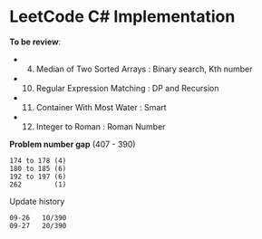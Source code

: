 LeetCode C# Implementation
=====================================

**To be review**:
- 004. Median of Two Sorted Arrays : Binary search, Kth number
- 010. Regular Expression Matching : DP and Recursion
- 011. Container With Most Water   : Smart
- 012. Integer to Roman            : Roman Number

**Problem number gap** (407 - 390)
    
    174 to 178 (4)
    180 to 185 (6) 
    192 to 197 (6)
    262        (1)

Update history

    09-26   10/390
    09-27   20/390
